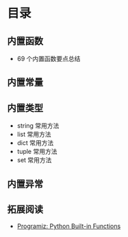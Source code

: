 # 目录

## 内置函数

- 69 个内置函数要点总结

## 内置常量

## 内置类型

- string 常用方法
- list 常用方法
- dict 常用方法
- tuple 常用方法
- set 常用方法

## 内置异常

## 拓展阅读

- [Programiz: Python Built-in Functions](https://www.programiz.com/python-programming/methods/built-in)